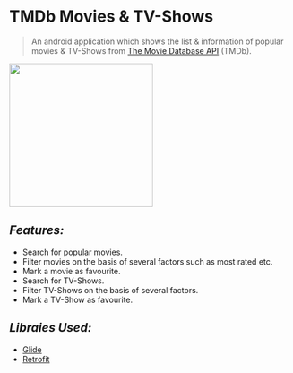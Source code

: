 # TMDb Movies & TV-Shows
> An android application which shows the list & information of popular movies & TV-Shows from [The Movie Database API](https://www.themoviedb.org) (TMDb).

<img height="256px" src=https://pbs.twimg.com/profile_images/789117657714831361/zGfknUu8_400x400.jpg />


## *Features:*
- Search for popular movies.
- Filter movies on the basis of several factors such as most rated etc.
- Mark a movie as favourite.
- Search for TV-Shows.
- Filter TV-Shows on the basis of several factors.
- Mark a TV-Show as favourite.



## *Libraies Used:*
- [Glide](https://github.com/bumptech/glide)
- [Retrofit](https://github.com/square/retrofit)
